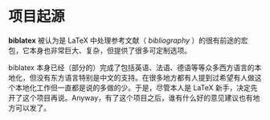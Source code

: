 # 项目起源 #
**biblatex** 被认为是 LaTeX 中处理参考文献（ _bibliography_ ）的很有前途的宏包，它本身也非常巨大、复杂，但提供了很多可定制选项。

biblatex 本身已经（部分的）完成了包括英语、法语、德语等等众多西方语言的本地化，但没有东方语言特别是中文的支持。在很多地方都有人提到过希望有人做这个本地化工作但一直都是说的多做的少。于是，尽管本人是 LaTeX 新手，决定先开了这个项目再说。Anyway，有了这个项目之后，谁有什么好的意见建议也有地方可以发了。